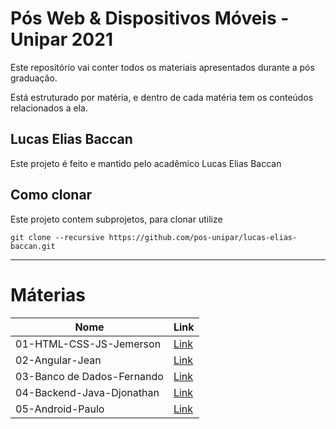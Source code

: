 # Pós Web & Dispositivos Móveis - Unipar 2021

Este repositório vai conter todos os materiais apresentados durante a pós graduação.

Está estruturado por matéria, e dentro de cada matéria tem os conteúdos relacionados a ela.

## Lucas Elias Baccan

Este projeto é feito e mantido pelo acadêmico Lucas Elias Baccan

## Como clonar

Este projeto contem subprojetos, para clonar utilize
```
git clone --recursive https://github.com/pos-unipar/lucas-elias-baccan.git
```

---

# Máterias

|Nome|Link|
|-|-|
|01-HTML-CSS-JS-Jemerson|[Link](./01-HTML-CSS-JS-Jemerson/)
|02-Angular-Jean|[Link](./02-Angular-Jean/)
|03-Banco de Dados-Fernando|[Link](./03-BancoDados-Fernando/)
|04-Backend-Java-Djonathan|[Link](./04-Backend-Java-Djonathan/)
|05-Android-Paulo|[Link](./05-Android-Paulo/)